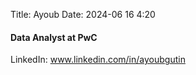 Title: Ayoub
Date: 2024-06 16 4:20 
#### Data Analyst at PwC
LinkedIn: www.linkedin.com/in/ayoubgutin
